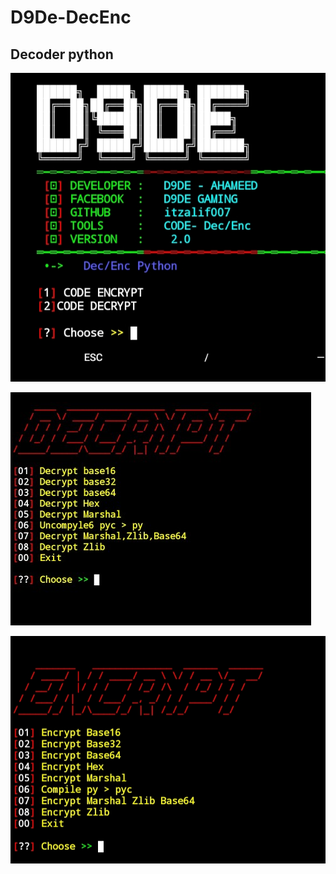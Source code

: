 # D9De-DecEnc
Decoder python 
-------------------------------------------
![20200808_160757](https://github.com/itzalif007/D9De-DecEnc/blob/30c11651d8a4f484c442a803060ee39e214fe47d/IMG_20230523_093454.jpg)



![20200808_160757](https://github.com/itzalif007/D9De-DecEnc/blob/efe5240eb272900420ecab01902d6d42c6223c29/Screenshot_2023_0523_093356.jpg)




![20200808_160757](https://github.com/itzalif007/D9De-DecEnc/blob/efe5240eb272900420ecab01902d6d42c6223c29/IMG_20230523_093418.jpg)
